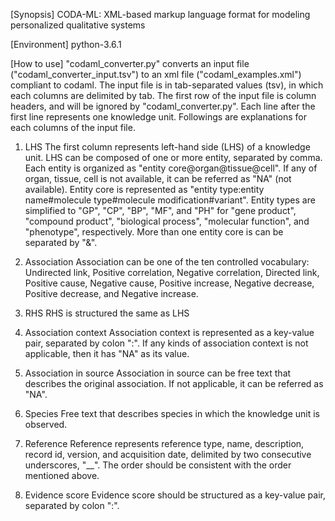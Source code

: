 [Synopsis]
CODA-ML: XML-based markup language format for modeling personalized qualitative systems

[Environment]
 python-3.6.1

[How to use]
"codaml_converter.py" converts an input file ("codaml_converter_input.tsv") to an xml file ("codaml_examples.xml") compliant to codaml.
The input file is in tab-separated values (tsv), in which each columns are delimited by tab.
The first row of the input file is column headers, and will be ignored by "codaml_converter.py".
Each line after the first line represents one knowledge unit.
Followings are explanations for each columns of the input file.

1. LHS
The first column represents left-hand side (LHS) of a knowledge unit.
LHS can be composed of one or more entity, separated by comma.
Each entity is organized as "entity core@organ@tissue@cell".
If any of organ, tissue, cell is not available, it can be referred as "NA" (not available).
Entity core is represented as "entity type:entity name#molecule type#molecule modification#variant".
Entity types are simplified to "GP", "CP", "BP", "MF", and "PH" for "gene product", "compound product", "biological process", "molecular function",
and "phenotype", respectively.
More than one entity core is can be separated by "&".

2. Association
Association can be one of the ten controlled vocabulary: Undirected link, Positive correlation, Negative correlation, Directed link, Positive cause,
Negative cause, Positive increase, Negative decrease, Positive decrease, and Negative increase.

3. RHS
RHS is structured the same as LHS

4. Association context
Association context is represented as a key-value pair, separated by colon ":".
If any kinds of association context is not applicable, then it has "NA" as its value.

5. Association in source
Association in source can be free text that describes the original association.
If not applicable, it can be referred as "NA".

6. Species
Free text that describes species in which the knowledge unit is observed.

7. Reference
Reference represents reference type, name, description, record id, version, and acquisition date, delimited by two consecutive underscores, "__".
The order should be consistent with the order mentioned above.

8. Evidence score
Evidence score should be structured as a key-value pair, separated by colon ":".
